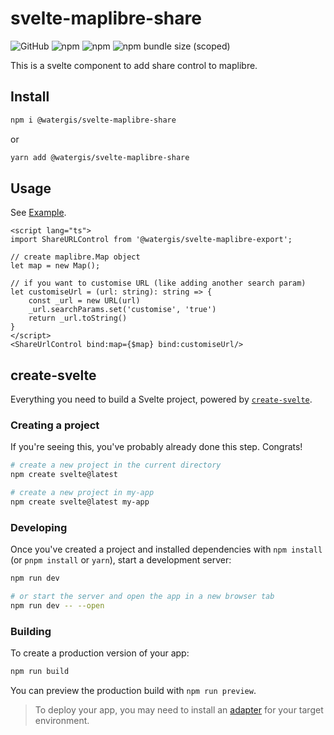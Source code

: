 # svelte-maplibre-share

![GitHub](https://img.shields.io/github/license/watergis/svelte-maplibre-components)
![npm](https://img.shields.io/npm/v/@watergis/svelte-maplibre-share)
![npm](https://img.shields.io/npm/dt/@watergis/svelte-maplibre-share)
![npm bundle size (scoped)](https://img.shields.io/bundlephobia/minzip/@watergis/svelte-maplibre-share)

This is a svelte component to add share control to maplibre.

## Install

```zsh
npm i @watergis/svelte-maplibre-share
```

or

```zsh
yarn add @watergis/svelte-maplibre-share
```

## Usage

See [Example](./src/example).

```svelte
<script lang="ts">
import ShareURLControl from '@watergis/svelte-maplibre-export';

// create maplibre.Map object
let map = new Map();

// if you want to customise URL (like adding another search param)
let customiseUrl = (url: string): string => {
    const _url = new URL(url)
    _url.searchParams.set('customise', 'true')
    return _url.toString()
}
</script>
<ShareUrlControl bind:map={$map} bind:customiseUrl/>
```

## create-svelte

Everything you need to build a Svelte project, powered by [`create-svelte`](https://github.com/sveltejs/kit/tree/master/packages/create-svelte).

### Creating a project

If you're seeing this, you've probably already done this step. Congrats!

```bash
# create a new project in the current directory
npm create svelte@latest

# create a new project in my-app
npm create svelte@latest my-app
```

### Developing

Once you've created a project and installed dependencies with `npm install` (or `pnpm install` or `yarn`), start a development server:

```bash
npm run dev

# or start the server and open the app in a new browser tab
npm run dev -- --open
```

### Building

To create a production version of your app:

```bash
npm run build
```

You can preview the production build with `npm run preview`.

> To deploy your app, you may need to install an [adapter](https://kit.svelte.dev/docs/adapters) for your target environment.
